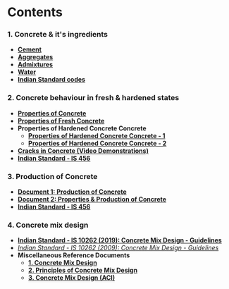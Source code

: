 # Contents

### 1. Concrete & it's ingredients

- **[Cement](Cement.md)**
- **[Aggregates](Aggregates.md)**
- **[Admixtures](Admixtures.md)**
- **[Water](Water.md)**
- **[Indian Standard codes](Codes.md)**

### 2. Concrete behaviour in fresh & hardened states

- **[Properties of Concrete](pdf/Properties_of_Concrete.pdf)**
- **[Properties of Fresh Concrete](pdf/Properties_of_fresh_concrete.pdf)**
- **Properties of Hardened Concrete Concrete**
  - **[Properties of Hardened Concrete Concrete - 1](pdf/Properties_of_Hardened_Concrete.pdf)**
  - **[Properties of Hardened Concrete Concrete - 2](pdf/Hardened_Concrete_2.pdf)**
- **[Cracks in Concrete (Video Demonstrations)](cracks.md)**
- **[Indian Standard - IS 456](pdf/Codes/IS_456.pdf)**


### 3. Production of Concrete

- **[Document 1: Production of Concrete](pdf/Production_of_Concrete.pdf)**
- **[Document 2: Properties & Production of Concrete](pdf/Properties_of_Concrete.pdf)**
- **[Indian Standard - IS 456](pdf/Codes/IS_456.pdf)**

### 4. Concrete mix design

- **[Indian Standard - IS 10262 (2019): Concrete Mix Design - Guidelines](pdf/Codes/IS_10262_2019.pdf)**
- *[Indian Standard - IS 10262 (2009): Concrete Mix Design - Guidelines](pdf/Codes/IS_10262_2009.pdf)*
- **Miscellaneous Reference Documents**
  - **[1. Concrete Mix Design](pdf/Concrete_Mix_Design.pdf)**
  - **[2. Principles of Concrete Mix Design](pdf/Principles-of-concrete-mix-design.pdf)**
  - **[3. Concrete Mix Design (ACI)](pdf/Concrete_Mix_Design_ACI.pdf)**
